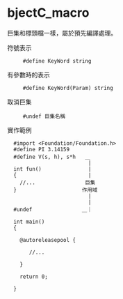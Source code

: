 # bjectC_macro
巨集和標頭檔一樣，屬於預先編譯處理。

符號表示

         #define KeyWord string
         
有參數時的表示
 
         #define KeyWord(Param) string
         
取消巨集 

         #undef 巨集名稱
         
實作範例

      #import <Foundation/Foundation.h>
      #define PI 3.14159
      #define V(s, h), s*h   ＿    
                              |
      int fun()               |
      {                       |
        //...                巨集  
      }                     作用域
                              |
                              |
      #undef                ＿｜
      
      int main()
      {
      
        @autoreleasepool {
        
           //...
        
        }     
      
        return 0;
        
      }
             
 
         
         
         
         

